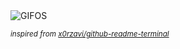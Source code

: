 <div align="justify">
<picture>
    <source media="(prefers-color-scheme: dark)" srcset="https://i.ibb.co/DgGXdg6P/output-gif.gif">
    <source media="(prefers-color-scheme: light)" srcset="https://i.ibb.co/DgGXdg6P/output-gif.gif">
    <img alt="GIFOS" src="https://i.ibb.co/DgGXdg6P/output-gif.gif">
</picture>

<sub><i>inspired from [x0rzavi/github-readme-terminal](https://github.com/x0rzavi/github-readme-terminal)</i></sub>

</div>

<!-- Image deletion URL: https://ibb.co/S7QTS71D/47d392e4e22809c0b1ad2125dd0d76db -->